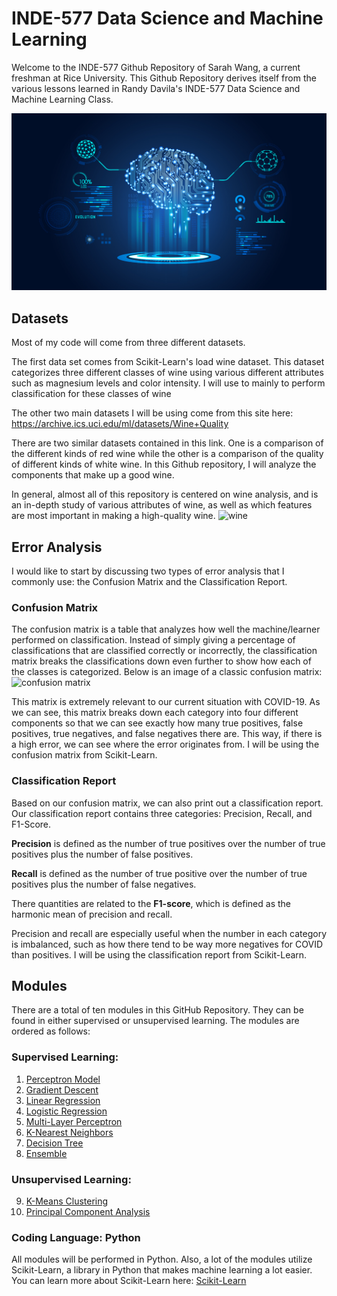 # INDE-577 Data Science and Machine Learning
Welcome to the INDE-577 Github Repository of Sarah Wang, a current freshman at Rice University. This Github Repository derives itself from the various lessons learned in Randy Davila's INDE-577 Data Science and Machine Learning Class. 

![machine learning](https://github.com/sjw10/INDE-577/blob/main/machine_learning.jpg)

## Datasets
Most of my code will come from three different datasets. 

The first data set comes from Scikit-Learn's load wine dataset. This dataset categorizes three different classes of wine using various different attributes such as magnesium levels and color intensity. I will use to mainly to perform classification for these classes of wine

The other two main datasets I will be using come from this site here: https://archive.ics.uci.edu/ml/datasets/Wine+Quality

There are two similar datasets contained in this link. One is a comparison of the different kinds of red wine while the other is a comparison of the quality of different kinds of white wine. In this Github repository, I will analyze the components that make up a good wine.

In general, almost all of this repository is centered on wine analysis, and is an in-depth study of various attributes of wine, as well as which features are most important in making a high-quality wine. 
![wine](https://external-content.duckduckgo.com/iu/?u=http%3A%2F%2Fwww.walkingmountains.org%2Fwp-content%2Fuploads%2F2015%2F09%2FRed-Wine-on-Summer-Day.jpg&f=1&nofb=1)

## Error Analysis
I would like to start by discussing two types of error analysis that I commonly use: the Confusion Matrix and the Classification Report.

### Confusion Matrix
The confusion matrix is a table that analyzes how well the machine/learner performed on classification. Instead of simply giving a percentage of classifications that are classified correctly or incorrectly, the classification matrix breaks the classifications down even further to show how each of the classes is categorized. Below is an image of a classic confusion matrix:
![confusion matrix](https://external-content.duckduckgo.com/iu/?u=https%3A%2F%2Fwww.researchgate.net%2Fprofile%2FSteven_Mcelwee2%2Fpublication%2F327190637%2Ffigure%2Fdownload%2Ffig1%2FAS%3A662947315597312%401535070365706%2FConfusion-matrix-for-binary-classification.png&f=1&nofb=1)

This matrix is extremely relevant to our current situation with COVID-19. As we can see, this matrix breaks down each category into four different components so that we can see exactly how many true positives, false positives, true negatives, and false negatives there are. This way, if there is a high error, we can see where the error originates from. I will be using the confusion matrix from Scikit-Learn.

### Classification Report
Based on our confusion matrix, we can also print out a classification report. Our classification report contains three categories: Precision, Recall, and F1-Score.

**Precision** is defined as the number of true positives over the number of true positives plus the number of false positives.

**Recall** is defined as the number of true positive over the number of true positives plus the number of false negatives.

There quantities are related to the **F1-score**, which is defined as the harmonic mean of precision and recall.

Precision and recall are especially useful when the number in each category is imbalanced, such as how there tend to be way more negatives for COVID than positives. I will be using the classification report from Scikit-Learn.

## Modules
There are a total of ten modules in this GitHub Repository. They can be found in either supervised or unsupervised learning. The modules are ordered as follows:

### Supervised Learning:
1. [Perceptron Model](https://github.com/sjw10/INDE-577/tree/main/Supervised%20Learning/1.%20Perceptron%20Model)
2. [Gradient Descent](https://github.com/sjw10/INDE-577/tree/main/Supervised%20Learning/2.%20Gradient%20Descent)
3. [Linear Regression](https://github.com/sjw10/INDE-577/tree/main/Supervised%20Learning/3.%20Linear%20Regression)
4. [Logistic Regression](https://github.com/sjw10/INDE-577/tree/main/Supervised%20Learning/4.%20Logistic%20Regression)
5. [Multi-Layer Perceptron](https://github.com/sjw10/INDE-577/tree/main/Supervised%20Learning/5.%20Multi-Layer%20Perceptron)
6. [K-Nearest Neighbors](https://github.com/sjw10/INDE-577/tree/main/Supervised%20Learning/6.%20K-Nearest%20Neighbors)
7. [Decision Tree](https://github.com/sjw10/INDE-577/tree/main/Supervised%20Learning/7.%20Decision%20Tree)
8. [Ensemble](https://github.com/sjw10/INDE-577/tree/main/Supervised%20Learning/8.%20Ensemble)

### Unsupervised Learning:
9. [K-Means Clustering](https://github.com/sjw10/INDE-577/tree/main/Unsupervised%20Learning/9.%20K%20Means%20Clustering)
10. [Principal Component Analysis](https://github.com/sjw10/INDE-577/tree/main/Unsupervised%20Learning/10.%20Principal%20Component%20Analysis)

### Coding Language: Python
All modules will be performed in Python. Also, a lot of the modules utilize Scikit-Learn, a library in Python that makes machine learning a lot easier.
You can learn more about Scikit-Learn here: [Scikit-Learn](https://scikit-learn.org/stable/index.html)
